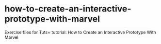 how-to-create-an-interactive-prototype-with-marvel
==================================================

Exercise files for Tuts+ tutorial: How to Create an Interactive Prototype With Marvel
